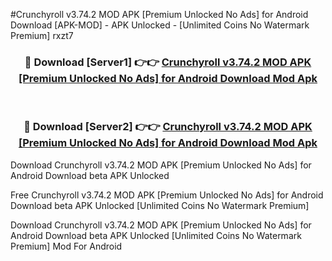 #Crunchyroll v3.74.2 MOD APK [Premium Unlocked No Ads] for Android Download [APK-MOD] - APK Unlocked - [Unlimited Coins No Watermark Premium] rxzt7



<div align="center">

<h3>🔴 Download [Server1] 👉👉 <a href="https://momento.my/?title=Crunchyroll_v3.74.2_MOD_APK_[Premium_Unlocked_No_Ads]_for_Android_Download">Crunchyroll v3.74.2 MOD APK [Premium Unlocked No Ads] for Android Download Mod Apk</a></h3><br>

<h3>🔴 Download [Server2] 👉👉 <a href="https://momento.my/?title=Crunchyroll_v3.74.2_MOD_APK_[Premium_Unlocked_No_Ads]_for_Android_Download">Crunchyroll v3.74.2 MOD APK [Premium Unlocked No Ads] for Android Download Mod Apk</a></h3>
</div>



Download Crunchyroll v3.74.2 MOD APK [Premium Unlocked No Ads] for Android Download beta APK Unlocked

Free Crunchyroll v3.74.2 MOD APK [Premium Unlocked No Ads] for Android Download beta APK Unlocked [Unlimited Coins No Watermark Premium]

Download Crunchyroll v3.74.2 MOD APK [Premium Unlocked No Ads] for Android Download beta APK Unlocked [Unlimited Coins No Watermark Premium] Mod For Android
